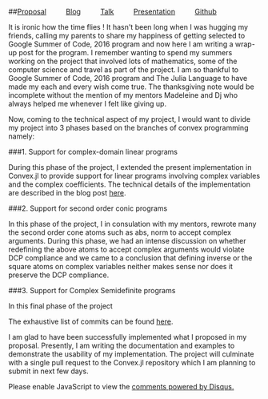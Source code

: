 <!-- 
.. title: Is it the end or another beginning ?
.. slug: is-it-the-end-or-another-beginning
.. date: 2016-08-20 02:13:21 UTC+05:30
.. tags: GSoC'16
.. category: 
.. link: 
.. description: 
.. type: text
-->

##[Proposal](http://nbviewer.jupyter.org/github/Ayush-iitkgp/GSoc-Proposal/blob/master/GSoC%202016%20Application%20Ayush%20Pandey-%20Support%20for%20complex%20numbers%20within%20Convex.jl.ipynb) &nbsp;&nbsp;&nbsp;&nbsp;&nbsp;&nbsp;&nbsp;&nbsp;&nbsp;[Blog](https://ayush-iitkgp.github.io/categories/gsoc16/) &nbsp;&nbsp;&nbsp;&nbsp;&nbsp;&nbsp;&nbsp;&nbsp;&nbsp;[Talk](https://ayush-iitkgp.github.io/stories/juliacon-2016-talk/) &nbsp;&nbsp;&nbsp;&nbsp;&nbsp;&nbsp;&nbsp;&nbsp;&nbsp;[Presentation](https://ayush-iitkgp.github.io/stories/juliacon.slides.html/) &nbsp;&nbsp;&nbsp;&nbsp;&nbsp;&nbsp;&nbsp;&nbsp;&nbsp;[Github](https://github.com/Ayush-iitkgp/Convex.jl/tree/gsoc2)

It is ironic how the time flies ! It hasn't been long when I was hugging my friends, calling my parents to share my happiness of getting selected to Google Summer of Code, 2016 program and now here I am writing a wrap-up post for the program. I remember wanting to spend my summers working on the project that involved lots of mathematics, some of the computer science and travel as part of the project. I am so thankful to Google Summer of Code, 2016 program and The Julia Language to have made my each and every wish come true. The thanksgiving note would be incomplete without the mention of my mentors Madeleine and Dj who always helped me whenever I felt like giving up.

Now, coming to the technical aspect of my project, I would want to divide my project into 3 phases based on the branches of convex programming namely:

###1. Support for complex-domain linear programs

During this phase of the project, I extended the present implementation in Convex.jl to provide support for linear programs involving complex variables and the complex coefficients. The technical details of the implementation are described in the blog post [here](https://ayush-iitkgp.github.io/posts/announcing-support-for-complex-domain-linear-programs-in-convexjl/).

###2. Support for second order conic programs

In this phase of the project, I in consulation with my mentors, rewrote many the second order cone atoms such as abs, norm to accept complex arguments. During this phase, we had an intense discussion on whether redefining the above atoms to accept complex arguments would violate DCP compliance and we came to a conclusion that defining inverse or the square atoms on complex variables neither makes sense nor does it preserve the DCP compliance.

###3. Support for Complex Semidefinite programs

In this final phase of the project










The exhaustive list of commits can be found [here](https://github.com/Ayush-iitkgp/Convex.jl/commits/gsoc2).


I am glad to have been successfully implemented what I proposed in my proposal. Presently, I am writing the documentation and examples to demonstrate the usability of my implementation. The project will culminate with a single pull request to the Convex.jl repository which I am planning to submit in next few days. 



 
 

<div id="disqus_thread"></div>
<script>
/**
* RECOMMENDED CONFIGURATION VARIABLES: EDIT AND UNCOMMENT THE SECTION BELOW TO INSERT DYNAMIC VALUES FROM YOUR PLATFORM OR CMS.
* LEARN WHY DEFINING THESE VARIABLES IS IMPORTANT: https://disqus.com/admin/universalcode/#configuration-variables
*/
/*
var disqus_config = function () {
this.page.url = PAGE_URL; // Replace PAGE_URL with your page's canonical URL variable
this.page.identifier = PAGE_IDENTIFIER; // Replace PAGE_IDENTIFIER with your page's unique identifier variable
};
*/
(function() { // DON'T EDIT BELOW THIS LINE
var d = document, s = d.createElement('script');

s.src = '//avoyage.disqus.com/embed.js';

s.setAttribute('data-timestamp', +new Date());
(d.head || d.body).appendChild(s);
})();
</script>
<noscript>Please enable JavaScript to view the <a href="https://disqus.com/?ref_noscript" rel="nofollow">comments powered by Disqus.</a></noscript>